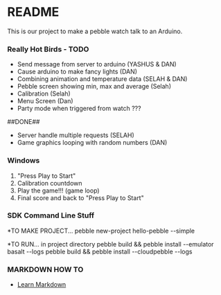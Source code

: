 # README #

This is our project to make a pebble watch talk to an Arduino.

### Really Hot Birds - TODO ###
* Send message from server to arduino (YASHUS & DAN)
* Cause arduino to make fancy lights (DAN)
* Combining animation and temperature data (SELAH & DAN)
* Pebble screen showing min, max and average (Selah)
* Calibration (Selah)
* Menu Screen (Dan)
* Party mode when triggered from watch ???

##DONE##
* Server handle multiple requests (SELAH)
* Game graphics looping with random numbers (DAN)




### Windows ###

1. "Press Play to Start"
2. Calibration countdown
3. Play the game!!! (game loop)
4. Final score and back to "Press Play to Start"

### SDK Command Line Stuff ###

*TO MAKE PROJECT...
pebble new-project hello-pebble --simple

*TO RUN... in project directory
pebble build && pebble install --emulator basalt --logs
pebble build && pebble install --cloudpebble --logs

### MARKDOWN HOW TO ###
* [Learn Markdown](https://bitbucket.org/tutorials/markdowndemo)